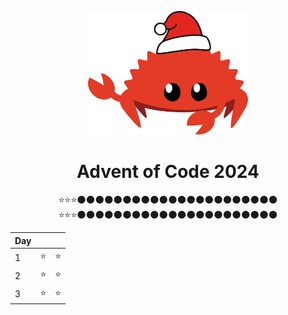 <div align="center">
<p align="center">
    <p align="center">
        <img src="assets/Ferris.svg" alt="Ferris" width="256">
    </p>
    
# Advent of Code 2024
⭐⭐⭐🌑🌑🌑🌑🌑🌑🌑🌑🌑🌑🌑🌑🌑🌑🌑🌑🌑🌑🌑🌑🌑🌑<br>
⭐⭐⭐🌑🌑🌑🌑🌑🌑🌑🌑🌑🌑🌑🌑🌑🌑🌑🌑🌑🌑🌑🌑🌑🌑<br>

|Day| ||
|---|---|---|
|1 |⭐|⭐|
|2 |⭐|⭐|
|3 |⭐|⭐|



</div>